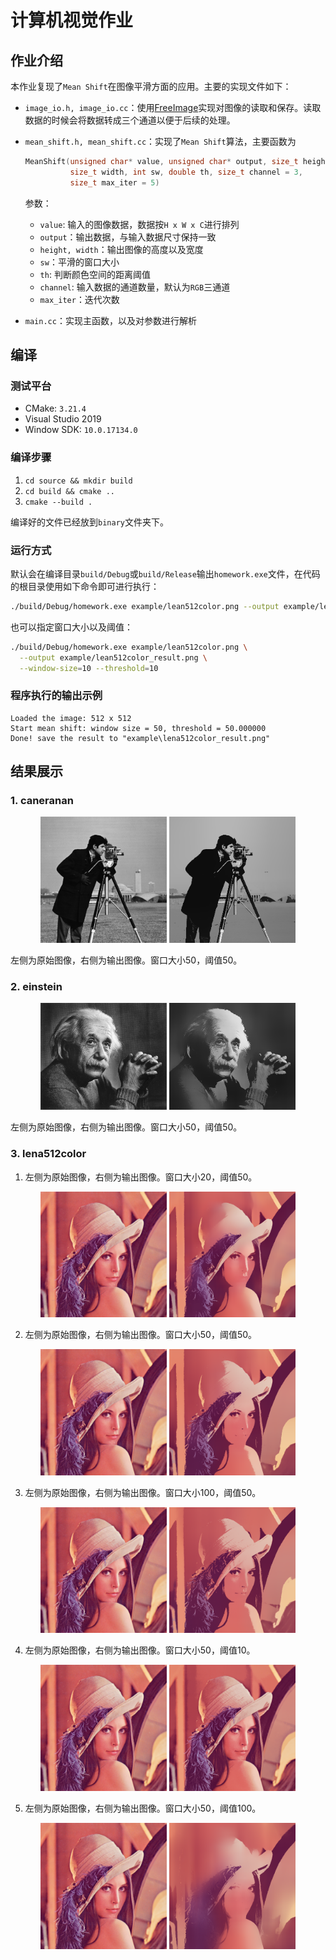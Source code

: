 # 计算机视觉作业

## 作业介绍

本作业复现了`Mean Shift`在图像平滑方面的应用。主要的实现文件如下：

* `image_io.h, image_io.cc`：使用[FreeImage](https://freeimage.sourceforge.io/)实现对图像的读取和保存。读取数据的时候会将数据转成三个通道以便于后续的处理。

* `mean_shift.h, mean_shift.cc`：实现了`Mean Shift`算法，主要函数为

  ``` c++
  MeanShift(unsigned char* value, unsigned char* output, size_t height,
            size_t width, int sw, double th, size_t channel = 3,
            size_t max_iter = 5)
  ```

  参数：
  * `value`: 输入的图像数据，数据按`H x W x C`进行排列
  * `output`：输出数据，与输入数据尺寸保持一致
  * `height, width`：输出图像的高度以及宽度
  * `sw`：平滑的窗口大小
  * `th`: 判断颜色空间的距离阈值
  * `channel`: 输入数据的通道数量，默认为`RGB`三通道
  * `max_iter`：迭代次数

* `main.cc`：实现主函数，以及对参数进行解析

## 编译

### 测试平台

* CMake: `3.21.4`
* Visual Studio 2019
* Window SDK: `10.0.17134.0`

### 编译步骤

1. `cd source && mkdir build`
1. `cd build && cmake ..`
1. `cmake --build .`

编译好的文件已经放到`binary`文件夹下。

### 运行方式

默认会在编译目录`build/Debug`或`build/Release`输出`homework.exe`文件，在代码的根目录使用如下命令即可进行执行：

``` bash
./build/Debug/homework.exe example/lean512color.png --output example/lean512color_result.png
```

也可以指定窗口大小以及阈值：

``` bash
./build/Debug/homework.exe example/lean512color.png \
  --output example/lean512color_result.png \
  --window-size=10 --threshold=10
```

### 程序执行的输出示例

``` raw
Loaded the image: 512 x 512
Start mean shift: window size = 50, threshold = 50.000000
Done! save the result to "example\lena512color_result.png"
```

## 结果展示

### 1. caneranan

<center>
  <img src="example/cameraman.png" width="40%" />
  <img src="example/cameraman_result.png" width="40%" />
</center>

左侧为原始图像，右侧为输出图像。窗口大小50，阈值50。

### 2. einstein

<center>
  <img src="example/einstein.png" width="40%" />
  <img src="example/einstein_result.png" width="40%" />
</center>

左侧为原始图像，右侧为输出图像。窗口大小50，阈值50。

### 3. lena512color

1. 左侧为原始图像，右侧为输出图像。窗口大小20，阈值50。

<center>
  <img src="example/lena512color.png" width="40%" />
  <img src="example/lena512color_result_20_50.png" width="40%" />
</center>

2. 左侧为原始图像，右侧为输出图像。窗口大小50，阈值50。

  <center>
    <img src="example/lena512color.png" width="40%" />
    <img src="example/lena512color_result.png" width="40%" />
  </center>

3. 左侧为原始图像，右侧为输出图像。窗口大小100，阈值50。

<center>
  <img src="example/lena512color.png" width="40%" />
  <img src="example/lena512color_result_100_50.png" width="40%" />
</center>

4. 左侧为原始图像，右侧为输出图像。窗口大小50，阈值10。

<center>
  <img src="example/lena512color.png" width="40%" />
  <img src="example/lena512color_result_50_10.png" width="40%" />
</center>

5. 左侧为原始图像，右侧为输出图像。窗口大小50，阈值100。

<center>
  <img src="example/lena512color.png" width="40%" />
  <img src="example/lena512color_result_50_100.png" width="40%" />
</center>
